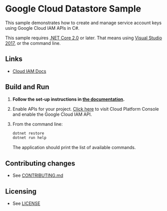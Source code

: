 # Google Cloud Datastore Sample

This sample demonstrates how to create and manage service account keys using
Google Cloud IAM APIs in C#.

This sample requires [.NET Core 2.0](https://www.microsoft.com/net/core) or
later.  That means using [Visual Studio 2017](https://www.visualstudio.com/), 
or the command line. 

## Links

- [Cloud IAM Docs](https://cloud.google.com/iam/docs/)

## Build and Run

1.  **Follow the set-up instructions in [the documentation](https://cloud.google.com/dotnet/docs/setup).**

4.  Enable APIs for your project.
    [Click here](https://console.cloud.google.com/flows/enableapi?apiid=iam.googleapis.com&showconfirmation=true)
    to visit Cloud Platform Console and enable the Google Cloud IAM API.

9.  From the command line:

    ```bash
    dotnet restore
    dotnet run help
    ```

    The application should print the list of available commands.

## Contributing changes

* See [CONTRIBUTING.md](../../../CONTRIBUTING.md)

## Licensing

* See [LICENSE](../../../LICENSE)
